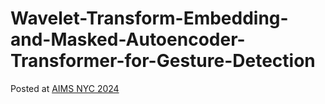 # Wavelet-Transform-Embedding-and-Masked-Autoencoder-Transformer-for-Gesture-Detection

Posted at [AIMS NYC 2024](https://www.aifsr.com/events/aims)
